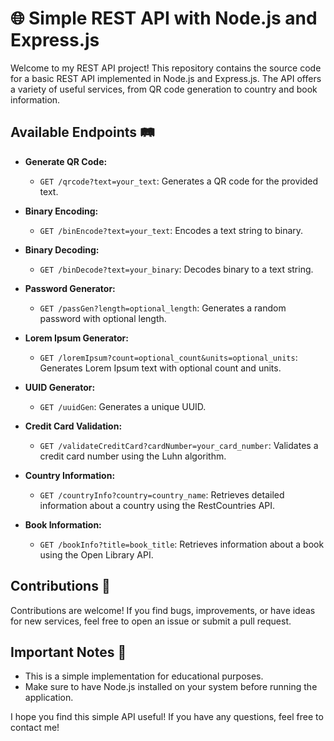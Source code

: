 # 🌐 Simple REST API with Node.js and Express.js

Welcome to my REST API project! This repository contains the source code for a basic REST API implemented in Node.js and Express.js. The API offers a variety of useful services, from QR code generation to country and book information.

## Available Endpoints 🛤️
- **Generate QR Code:**
  - `GET /qrcode?text=your_text`: Generates a QR code for the provided text.

- **Binary Encoding:**
  - `GET /binEncode?text=your_text`: Encodes a text string to binary.

- **Binary Decoding:**
  - `GET /binDecode?text=your_binary`: Decodes binary to a text string.

- **Password Generator:**
  - `GET /passGen?length=optional_length`: Generates a random password with optional length.

- **Lorem Ipsum Generator:**
  - `GET /loremIpsum?count=optional_count&units=optional_units`: Generates Lorem Ipsum text with optional count and units.

- **UUID Generator:**
  - `GET /uuidGen`: Generates a unique UUID.

- **Credit Card Validation:**
  - `GET /validateCreditCard?cardNumber=your_card_number`: Validates a credit card number using the Luhn algorithm.

- **Country Information:**
  - `GET /countryInfo?country=country_name`: Retrieves detailed information about a country using the RestCountries API.

- **Book Information:**
  - `GET /bookInfo?title=book_title`: Retrieves information about a book using the Open Library API.

## Contributions 🤝
Contributions are welcome! If you find bugs, improvements, or have ideas for new services, feel free to open an issue or submit a pull request.

## Important Notes 📝
- This is a simple implementation for educational purposes.
- Make sure to have Node.js installed on your system before running the application.

I hope you find this simple API useful! If you have any questions, feel free to contact me!